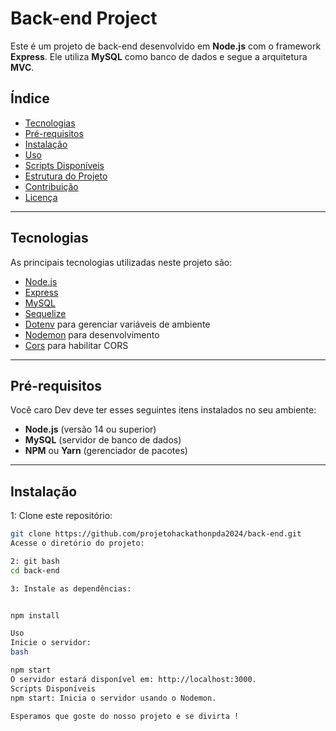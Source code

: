 # Back-end Project

Este é um projeto de back-end desenvolvido em **Node.js** com o framework **Express**. Ele utiliza **MySQL** como banco de dados e segue a arquitetura **MVC**. 

## Índice

- [Tecnologias](#tecnologias)
- [Pré-requisitos](#pré-requisitos)
- [Instalação](#instalação)
- [Uso](#uso)
- [Scripts Disponíveis](#scripts-disponíveis)
- [Estrutura do Projeto](#estrutura-do-projeto)
- [Contribuição](#contribuição)
- [Licença](#licença)

---

## Tecnologias

As principais tecnologias utilizadas neste projeto são:

- [Node.js](https://nodejs.org/)
- [Express](https://expressjs.com/)
- [MySQL](https://www.mysql.com/)
- [Sequelize](https://sequelize.org/)
- [Dotenv](https://www.npmjs.com/package/dotenv) para gerenciar variáveis de ambiente
- [Nodemon](https://www.npmjs.com/package/nodemon) para desenvolvimento
- [Cors](https://www.npmjs.com/package/cors) para habilitar CORS

---

## Pré-requisitos

Você caro Dev deve ter esses seguintes itens instalados no seu ambiente:

- **Node.js** (versão 14 ou superior)
- **MySQL** (servidor de banco de dados)
- **NPM** ou **Yarn** (gerenciador de pacotes)

---

## Instalação

1: Clone este repositório:
   ```bash
   git clone https://github.com/projetohackathonpda2024/back-end.git
   Acesse o diretório do projeto:

2: git bash
cd back-end

3: Instale as dependências:


npm install

Uso
Inicie o servidor:
bash

npm start
O servidor estará disponível em: http://localhost:3000.
Scripts Disponíveis
npm start: Inicia o servidor usando o Nodemon.

Esperamos que goste do nosso projeto e se divirta ! 